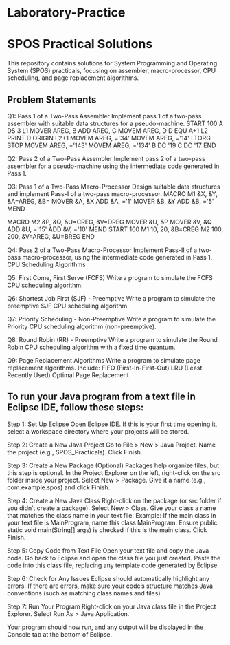 # Laboratory-Practice
# SPOS Practical Solutions

This repository contains solutions for System Programming and Operating System (SPOS) practicals, focusing on assembler, macro-processor, CPU scheduling, and page replacement algorithms.

## Problem Statements

Q1: Pass 1 of a Two-Pass Assembler
Implement pass 1 of a two-pass assembler with suitable data structures for a pseudo-machine.
START 100
A DS 3
L1 MOVER AREG, B
ADD AREG, C
MOVEM AREG, D
D EQU A+1
L2 PRINT D
ORIGIN L2+1
MOVEM AREG, ='34'
MOVEM AREG, ='14'
LTORG
STOP
MOVEM AREG, ='143'
MOVEM AREG, ='134'
B DC '19
C DC '17
END

Q2: Pass 2 of a Two-Pass Assembler
Implement pass 2 of a two-pass assembler for a pseudo-machine using the intermediate code generated in Pass 1.

Q3: Pass 1 of a Two-Pass Macro-Processor
Design suitable data structures and implement Pass-I of a two-pass macro-processor.
MACRO
M1 &X, &Y, &A=AREG, &B=
MOVER &A, &X
ADD &A, ='1'
MOVER &B, &Y
ADD &B, ='5'
MEND

MACRO
M2 &P, &Q, &U=CREG, &V=DREG
MOVER &U, &P
MOVER &V, &Q
ADD &U, ='15'
ADD &V, ='10'
MEND
START 100
M1 10, 20, &B=CREG
M2 100, 200, &V=AREG, &U=BREG
END

Q4: Pass 2 of a Two-Pass Macro-Processor
Implement Pass-II of a two-pass macro-processor, using the intermediate code generated in Pass 1.
CPU Scheduling Algorithms

Q5: First Come, First Serve (FCFS)
Write a program to simulate the FCFS CPU scheduling algorithm.

Q6: Shortest Job First (SJF) - Preemptive
Write a program to simulate the preemptive SJF CPU scheduling algorithm.

Q7: Priority Scheduling - Non-Preemptive
Write a program to simulate the Priority CPU scheduling algorithm (non-preemptive).

Q8: Round Robin (RR) - Preemptive
Write a program to simulate the Round Robin CPU scheduling algorithm with a fixed time quantum.

Q9: Page Replacement Algorithms
Write a program to simulate page replacement algorithms. Include:
FIFO (First-In-First-Out)
LRU (Least Recently Used)
Optimal Page Replacement


## To run your Java program from a text file in Eclipse IDE, follow these steps:

Step 1: Set Up Eclipse
Open Eclipse IDE.
If this is your first time opening it, select a workspace directory where your projects will be stored.

Step 2: Create a New Java Project
Go to File > New > Java Project.
Name the project (e.g., SPOS_Practicals).
Click Finish.

Step 3: Create a New Package (Optional)
Packages help organize files, but this step is optional.
In the Project Explorer on the left, right-click on the src folder inside your project.
Select New > Package.
Give it a name (e.g., com.example.spos) and click Finish.

Step 4: Create a New Java Class
Right-click on the package (or src folder if you didn’t create a package).
Select New > Class.
Give your class a name that matches the class name in your text file.
Example: If the main class in your text file is MainProgram, name this class MainProgram.
Ensure public static void main(String[] args) is checked if this is the main class.
Click Finish.

Step 5: Copy Code from Text File
Open your text file and copy the Java code.
Go back to Eclipse and open the class file you just created.
Paste the code into this class file, replacing any template code generated by Eclipse.

Step 6: Check for Any Issues
Eclipse should automatically highlight any errors. If there are errors, make sure your code’s structure matches Java conventions (such as matching class names and files).

Step 7: Run Your Program
Right-click on your Java class file in the Project Explorer.
Select Run As > Java Application.

Your program should now run, and any output will be displayed in the Console tab at the bottom of Eclipse.
